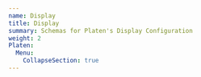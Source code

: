 ```yaml
---
name: Display
title: Display
summary: Schemas for Platen's Display Configuration
weight: 2
Platen:
  Menu:
    CollapseSection: true
---
```

